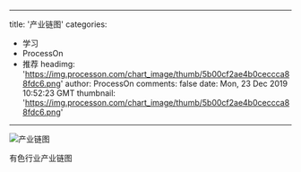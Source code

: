 
---
title: '产业链图'
categories: 
 - 学习
 - ProcessOn
 - 推荐
headimg: 'https://img.processon.com/chart_image/thumb/5b00cf2ae4b0ceccca88fdc6.png'
author: ProcessOn
comments: false
date: Mon, 23 Dec 2019 10:52:23 GMT
thumbnail: 'https://img.processon.com/chart_image/thumb/5b00cf2ae4b0ceccca88fdc6.png'
---

<div>   
<img class="thumb" alt="产业链图" src="https://img.processon.com/chart_image/thumb/5b00cf2ae4b0ceccca88fdc6.png" referrerpolicy="no-referrer">
<p>有色行业产业链图</p>  
</div>
            